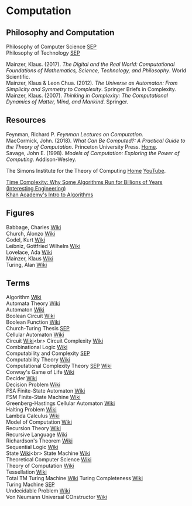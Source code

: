 # Computation



## Philosophy and Computation

Philosophy of Computer Science [SEP](https://plato.stanford.edu/entries/computer-science/)<br>
Philosophy of Technology [SEP](https://plato.stanford.edu/entries/technology/)<br>

Mainzer, Klaus. (2017). _The Digital and the Real World: Computational Foundations of Mathematics, Science, Technology, and Philosophy_. World Scientific.<br>
Mainzer, Klaus & Leon Chua. (2012). _The Universe as Automaton: From Simplicity and Symmetry to Complexity_. Springer Briefs in Complexity.<br>
Mainzer, Klaus. (2007). _Thinking in Complexity: The Computational Dynamics of Matter, Mind, and Mankind_. Springer.<br>



## Resources

Feynman, Richard P. _Feynman Lectures on Computation_.<br>
MacCormick, John. (2018). _What Can Be Computed?: A Practical Guide to the Theory of Computation_. Princeton University Press. [Home](https://whatcanbecomputed.com).<br>
Savage, John E. (1998). _Models of Computation: Exploring the Power of Computing_. Addison-Wesley.<br>

The Simons Institute for the Theory of Computing [Home](https://simons.berkeley.edu) [YouTube](https://www.youtube.com/user/SimonsInstitute).<br>

[Time Complexity: Why Some Algorithms Run for Billions of Years (Interesting Engineering)](https://interestingengineering.com/time-complexity-why-some-algorithms-run-for-billions-of-years)<br>
[Khan Academy's Intro to Algorithms](https://www.khanacademy.org/computing/computer-science/algorithms)<br>



## Figures

Babbage, Charles [Wiki](https://en.wikipedia.org/wiki/Charles_Babbage)<br>
Church, Alonzo [Wiki](https://en.wikipedia.org/wiki/Alonzo_Church)<br>
Godel, Kurt [Wiki](https://en.wikipedia.org/wiki/Kurt_Gödel)<br>
Leibniz, Gottfried Wilhelm [Wiki](https://en.wikipedia.org/wiki/Gottfried_Wilhelm_Leibniz)<br>
Lovelace, Ada [Wiki](https://en.wikipedia.org/wiki/Ada_Lovelace)<br>
Mainzer, Klaus [Wiki](https://en.wikipedia.org/wiki/Klaus_Mainzer)<br>
Turing, Alan [Wiki](https://en.wikipedia.org/wiki/Alan_Turing)<br>



## Terms

Algorithm [Wiki](https://en.wikipedia.org/wiki/Algorithm)<br>
Automata Theory [Wiki](https://en.wikipedia.org/wiki/Automata_theory)<br>
Automaton [Wiki](https://en.wikipedia.org/wiki/Automaton)<br>
Boolean Circuit [Wiki](https://en.wikipedia.org/wiki/Boolean_circuit)<br>
Boolean Function [Wiki](https://en.wikipedia.org/wiki/Boolean_function)<br>
Church-Turing Thesis [SEP](https://plato.stanford.edu/entries/church-turing/)<br>
Cellular Automaton [Wiki](https://en.wikipedia.org/wiki/Cellular_automaton)<br>
Circuit [Wiki](https://en.wikipedia.org/wiki/Circuit_(computer_science))<br>
Circuit Complexity [Wiki](https://en.wikipedia.org/wiki/Circuit_complexity)<br>
Combinational Logic [Wiki](https://en.wikipedia.org/wiki/Combinational_logic)<br>
Computability and Complexity [SEP](https://plato.stanford.edu/entries/computability/)<br>
Computability Theory [Wiki](https://en.wikipedia.org/wiki/Computability_theory)<br>
Computational Complexity Theory [SEP](https://plato.stanford.edu/entries/computational-complexity/) [Wiki](https://en.wikipedia.org/wiki/Computational_complexity_theory)<br>
Conway's Game of Life [Wiki](https://en.wikipedia.org/wiki/Conway%27s_Game_of_Life)<br>
Decider [Wiki](https://en.wikipedia.org/wiki/Machine_that_always_halts)<br>
Decision Problem [Wiki](https://en.wikipedia.org/wiki/Decision_problem)<br>
FSA Finite-State Automaton [Wiki](https://en.wikipedia.org/wiki/Finite-state_machine)<br>
FSM Finite-State Machine [Wiki](https://en.wikipedia.org/wiki/Finite-state_machine)<br>
Greenberg-Hastings Cellular Automaton [Wiki](https://en.wikipedia.org/wiki/Greenberg–Hastings_cellular_automaton)<br>
Halting Problem [Wiki](https://en.wikipedia.org/wiki/Halting_problem)<br>
Lambda Calculus [Wiki](https://en.wikipedia.org/wiki/Lambda_calculus)<br>
Model of Computation [Wiki](https://en.wikipedia.org/wiki/Model_of_computation)<br>
Recursion Theory [Wiki](https://en.wikipedia.org/wiki/Computability_theory)<br>
Recursive Language [Wiki](https://en.wikipedia.org/wiki/Recursive_language)<br>
Richardson's Theorem [Wiki](https://en.wikipedia.org/wiki/Richardson%27s_theorem)<br>
Sequential Logic [Wiki](https://en.wikipedia.org/wiki/Sequential_logic)<br>
State [Wiki](https://en.wikipedia.org/wiki/State_(computer_science))<br>
State Machine [Wiki](https://en.wikipedia.org/wiki/Finite-state_machine)<br>
Theoretical Computer Science [Wiki](https://en.wikipedia.org/wiki/Theoretical_computer_science)<br>
Theory of Computation [Wiki](https://en.wikipedia.org/wiki/Theory_of_computation)<br>
Tessellation [Wiki](https://en.wikipedia.org/wiki/Tessellation)<br>
Total TM Turing Machine [Wiki](https://en.wikipedia.org/wiki/Machine_that_always_halts)
Turing Completeness [Wiki](https://en.wikipedia.org/wiki/Turing_completeness)<br>
Turing Machine [SEP](https://plato.stanford.edu/entries/turing-machine/)<br>
Undecidable Problem [Wiki](https://en.wikipedia.org/wiki/Undecidable_problem)<br>
Von Neumann Universal COnstructor [Wiki](https://en.wikipedia.org/wiki/Von_Neumann_universal_constructor)<br>
